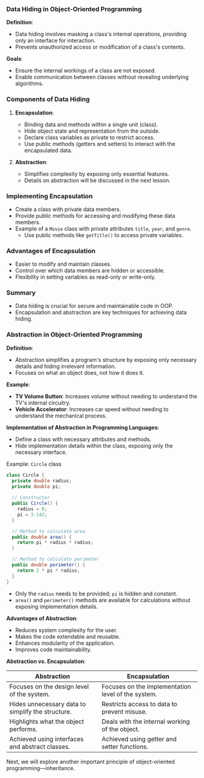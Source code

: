 ### Data Hiding in Object-Oriented Programming

**Definition**:
- Data hiding involves masking a class's internal operations, providing only an interface for interaction.
- Prevents unauthorized access or modification of a class's contents.

**Goals**:
- Ensure the internal workings of a class are not exposed.
- Enable communication between classes without revealing underlying algorithms.

### Components of Data Hiding

1. **Encapsulation**:
   - Binding data and methods within a single unit (class).
   - Hide object state and representation from the outside.
   - Declare class variables as private to restrict access.
   - Use public methods (getters and setters) to interact with the encapsulated data.

2. **Abstraction**:
   - Simplifies complexity by exposing only essential features.
   - Details on abstraction will be discussed in the next lesson.

### Implementing Encapsulation

- Create a class with private data members.
- Provide public methods for accessing and modifying these data members.
- Example of a `Movie` class with private attributes `title`, `year`, and `genre`.
  - Use public methods like `getTitle()` to access private variables.

### Advantages of Encapsulation

- Easier to modify and maintain classes.
- Control over which data members are hidden or accessible.
- Flexibility in setting variables as read-only or write-only.

### Summary

- Data hiding is crucial for secure and maintainable code in OOP.
- Encapsulation and abstraction are key techniques for achieving data hiding.



### Abstraction in Object-Oriented Programming

**Definition**:
- Abstraction simplifies a program's structure by exposing only necessary details and hiding irrelevant information.
- Focuses on what an object does, not how it does it.

**Example**:
- **TV Volume Button**: Increases volume without needing to understand the TV's internal circuitry.
- **Vehicle Accelerator**: Increases car speed without needing to understand the mechanical process.

**Implementation of Abstraction in Programming Languages**:
- Define a class with necessary attributes and methods.
- Hide implementation details within the class, exposing only the necessary interface.

Example: `Circle` class
```java
class Circle {
  private double radius;
  private double pi;
  
  // Constructor
  public Circle() {
    radius = 0;
    pi = 3.142;
  }

  // Method to calculate area
  public double area() {
    return pi * radius * radius;
  }

  // Method to calculate perimeter
  public double perimeter() {
    return 2 * pi * radius;
  }
}
```
- Only the `radius` needs to be provided; `pi` is hidden and constant.
- `area()` and `perimeter()` methods are available for calculations without exposing implementation details.

**Advantages of Abstraction**:
- Reduces system complexity for the user.
- Makes the code extendable and reusable.
- Enhances modularity of the application.
- Improves code maintainability.

**Abstraction vs. Encapsulation**:

| **Abstraction** | **Encapsulation** |
|-----------------|--------------------|
| Focuses on the design level of the system. | Focuses on the implementation level of the system. |
| Hides unnecessary data to simplify the structure. | Restricts access to data to prevent misuse. |
| Highlights what the object performs. | Deals with the internal working of the object. |
| Achieved using interfaces and abstract classes. | Achieved using getter and setter functions. |

Next, we will explore another important principle of object-oriented programming—inheritance.